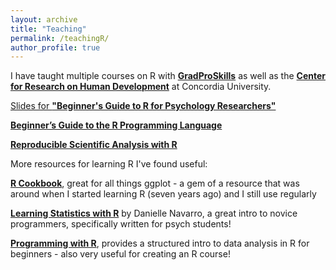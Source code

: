 ```yaml
---
layout: archive
title: "Teaching"
permalink: /teachingR/
author_profile: true
---
```


 I have taught multiple courses on R with [**GradProSkills**](https://www.concordia.ca/students/gradproskills.html) as well as the [**Center for Research on Human Development**](http://crdh.concordia.ca/homee.html) at Concordia University.

[Slides for **"Beginner's Guide to R for Psychology Researchers"** ](https://osf.io/2bfjy/)

[**Beginner’s Guide to the R Programming Language**](https://www.concordia.ca/students/gradproskills/workshops/details.html?subject_area=GPDI&catalog_number=515)

[**Reproducible Scientific Analysis with R**](https://www.concordia.ca/students/gradproskills/workshops/details.html?subject_area=GPDI&catalog_number=517)


More resources for learning R I've found useful:

[**R Cookbook**](http://www.cookbook-r.com/Graphs/), great for all things ggplot - a gem of a resource that was around when I started learning R (seven years ago) and I still use regularly

[**Learning Statistics with R**](https://learningstatisticswithr.com/) by Danielle Navarro, a great intro to novice programmers, specifically written for psych students!

[**Programming with R**](https://swcarpentry.github.io/r-novice-inflammation/), provides a structured intro to data analysis in R for beginners - also very useful for creating an R course!
